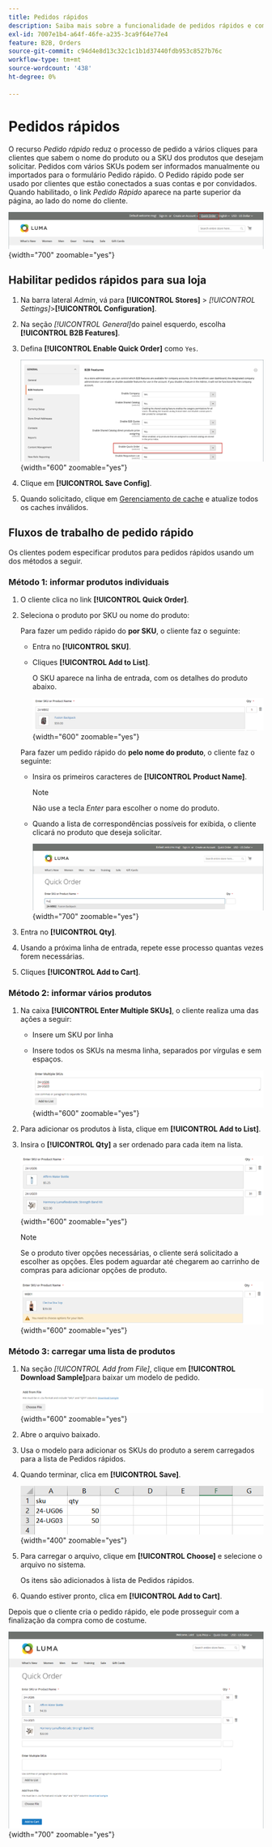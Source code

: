 ```yaml
---
title: Pedidos rápidos
description: Saiba mais sobre a funcionalidade de pedidos rápidos e como habilitá-la para seus clientes.
exl-id: 7007e1b4-a64f-46fe-a235-3ca9f64e77e4
feature: B2B, Orders
source-git-commit: c94d4e8d13c32c1c1b1d37440fdb953c8527b76c
workflow-type: tm+mt
source-wordcount: '438'
ht-degree: 0%

---
```


# Pedidos rápidos

O recurso _Pedido rápido_ reduz o processo de pedido a vários cliques para clientes que sabem o nome do produto ou a SKU dos produtos que desejam solicitar. Pedidos com vários SKUs podem ser informados manualmente ou importados para o formulário Pedido rápido. O Pedido rápido pode ser usado por clientes que estão conectados a suas contas e por convidados. Quando habilitado, o link _Pedido Rápido_ aparece na parte superior da página, ao lado do nome do cliente.

![Link de Pedido Rápido](./assets/quick-order-link.png){width="700" zoomable="yes"}

## Habilitar pedidos rápidos para sua loja

1. Na barra lateral _Admin_, vá para **[!UICONTROL Stores]** > _[!UICONTROL Settings]_>**[!UICONTROL Configuration]**.

1. Na seção _[!UICONTROL General]_&#x200B;do painel esquerdo, escolha **[!UICONTROL B2B Features]**.

1. Defina **[!UICONTROL Enable Quick Order]** como `Yes`.

   ![Habilitar Pedido Rápido](./assets/quick-orders-config.png){width="600" zoomable="yes"}

1. Clique em **[!UICONTROL Save Config]**.

1. Quando solicitado, clique em [Gerenciamento de cache](../systems/cache-management.md) e atualize todos os caches inválidos.

## Fluxos de trabalho de pedido rápido

Os clientes podem especificar produtos para pedidos rápidos usando um dos métodos a seguir.

### Método 1: informar produtos individuais

1. O cliente clica no link **[!UICONTROL Quick Order]**.

1. Seleciona o produto por SKU ou nome do produto:

   Para fazer um pedido rápido do **por SKU**, o cliente faz o seguinte:

   - Entra no **[!UICONTROL SKU]**.

   - Cliques **[!UICONTROL Add to List]**.

     O SKU aparece na linha de entrada, com os detalhes do produto abaixo.

     ![Detalhes do Pedido Rápido](./assets/quick-order-product-detail.png){width="600" zoomable="yes"}

   Para fazer um pedido rápido do **pelo nome do produto**, o cliente faz o seguinte:

   - Insira os primeiros caracteres de **[!UICONTROL Product Name]**.

     >[!NOTE]
     >
     >Não use a tecla _Enter_ para escolher o nome do produto.

   - Quando a lista de correspondências possíveis for exibida, o cliente clicará no produto que deseja solicitar.

     ![Clique para Escolher o Nome do Produto](./assets/quick-order-product-name.png){width="700" zoomable="yes"}

1. Entra no **[!UICONTROL Qty]**.

1. Usando a próxima linha de entrada, repete esse processo quantas vezes forem necessárias.

1. Cliques **[!UICONTROL Add to Cart]**.

### Método 2: informar vários produtos

1. Na caixa **[!UICONTROL Enter Multiple SKUs]**, o cliente realiza uma das ações a seguir:

   - Insere um SKU por linha

   - Insere todos os SKUs na mesma linha, separados por vírgulas e sem espaços.

     ![Inserir várias SKUs](./assets/quick-order-skus.png){width="600" zoomable="yes"}

1. Para adicionar os produtos à lista, clique em **[!UICONTROL Add to List]**.

1. Insira o **[!UICONTROL Qty]** a ser ordenado para cada item na lista.

   ![Lista de Pedidos Rápidos](./assets/quick-order-skus-detail.png){width="600" zoomable="yes"}

   >[!NOTE]
   >
   >Se o produto tiver opções necessárias, o cliente será solicitado a escolher as opções. Eles podem aguardar até chegarem ao carrinho de compras para adicionar opções de produto.

   ![Escolher Opções](./assets/quick-order-skus-product-options.png){width="600" zoomable="yes"}

### Método 3: carregar uma lista de produtos

1. Na seção _[!UICONTROL Add from File]_, clique em **[!UICONTROL Download Sample]**&#x200B;para baixar um modelo de pedido.

   ![Adicionar do Arquivo](./assets/quick-order-skus-add-from-file.png){width="600" zoomable="yes"}

1. Abre o arquivo baixado.

1. Usa o modelo para adicionar os SKUs do produto a serem carregados para a lista de Pedidos rápidos.

1. Quando terminar, clica em **[!UICONTROL Save]**.

   ![SKUs para Carregar](./assets/quick-order-skus-add-from-file-sample.png){width="400" zoomable="yes"}

1. Para carregar o arquivo, clique em **[!UICONTROL Choose]** e selecione o arquivo no sistema.

   Os itens são adicionados à lista de Pedidos rápidos.

1. Quando estiver pronto, clica em **[!UICONTROL Add to Cart]**.

Depois que o cliente cria o pedido rápido, ele pode prosseguir com a finalização da compra como de costume.

![Pedido Rápido](./assets/quick-order-add-to-cart.png){width="700" zoomable="yes"}
